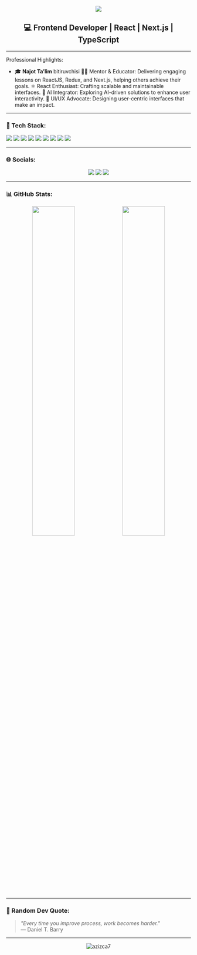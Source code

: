<p align="center">
  <img src="https://readme-typing-svg.herokuapp.com/?lines=Hi,+I'm+Aziz+👋;Frontend+Developer+from+Uzbekistan;React,+Next.js,+TypeScript+lover!&center=true&width=500&height=50">
</p>

<h2 align="center">💻 Frontend Developer | React | Next.js | TypeScript</h2>

---
Professional Highlights: 
- 🎓 **Najot Ta’lim** bitiruvchisi 
🧑‍🏫 Mentor & Educator: Delivering engaging lessons on ReactJS, Redux, and Next.js, helping others achieve their goals. 
⚛️ React Enthusiast: Crafting scalable and maintainable interfaces. 
🤖 AI Integrator: Exploring AI-driven solutions to enhance user interactivity. 
🎨 UI/UX Advocate: Designing user-centric interfaces that make an impact. 
---

### 🧰 Tech Stack:

<p clasname"center">
  <img src="https://img.shields.io/badge/TypeScript-3178C6?style=for-the-badge&logo=typescript&logoColor=white"/>
  <img src="https://img.shields.io/badge/JavaScript-F7DF1E?style=for-the-badge&logo=javascript&logoColor=black"/>
  <img src="https://img.shields.io/badge/React-20232A?style=for-the-badge&logo=react&logoColor=61DAFB"/>
  <img src="https://img.shields.io/badge/Next.js-000000?style=for-the-badge&logo=nextdotjs&logoColor=white"/>
  <img src="https://img.shields.io/badge/TailwindCSS-06B6D4?style=for-the-badge&logo=tailwindcss&logoColor=white"/>
  <img src="https://img.shields.io/badge/Shadcn/UI-18181B?style=for-the-badge"/>
  <img src="https://img.shields.io/badge/Git-F05032?style=for-the-badge&logo=git&logoColor=white"/>
  <img src="https://img.shields.io/badge/GitHub-181717?style=for-the-badge&logo=github&logoColor=white"/>
  <img src="https://img.shields.io/badge/Figma-F24E1E?style=for-the-badge&logo=figma&logoColor=white"/>
</p>

---

### 🌐 Socials:

<p align="center">
  <a href="https://t.me/diplomat_4100"><img src="https://img.shields.io/badge/Telegram-2CA5E0?style=for-the-badge&logo=telegram&logoColor=white"/></a>
  <a href="mailto:your_email@ikromovazizbek256@gmail.com"><img src="https://img.shields.io/badge/Gmail-EA4335?style=for-the-badge&logo=gmail&logoColor=white"/></a>
  <a href="https://yourportfolio.com"><img src="https://img.shields.io/badge/Portfolio-000000?style=for-the-badge&logo=vercel&logoColor=white"/></a>
</p>

---

### 📊 GitHub Stats:

<p align="center">
  <img src="https://github-readme-stats.vercel.app/api?username=azizca7&show_icons=true&theme=tokyonight&hide_border=true" width="48%" />
  <img src="https://github-readme-stats.vercel.app/api/top-langs/?username=azizca7&layout=compact&theme=tokyonight&hide_border=true" width="48%" />
</p>

---

### 💬 Random Dev Quote:

> _"Every time you improve process, work becomes harder."_  
> — Daniel T. Barry

---

<p align="center">
  <img src="https://komarev.com/ghpvc/?username=azizca7&label=Profile+views&color=0e75b6&style=flat" alt="azizca7" />
</p>
